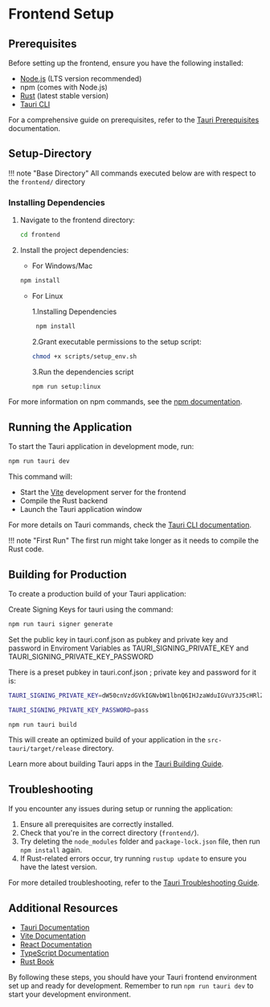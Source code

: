 # Frontend Setup

## Prerequisites

Before setting up the frontend, ensure you have the following installed:

- [Node.js](https://nodejs.org/) (LTS version recommended)
- npm (comes with Node.js)
- [Rust](https://www.rust-lang.org/tools/install) (latest stable version)
- [Tauri CLI](https://v2.tauri.app/start/prerequisites/)

For a comprehensive guide on prerequisites, refer to the [Tauri Prerequisites](https://v2.tauri.app/start/prerequisites/) documentation.

## Setup-Directory

!!! note "Base Directory"
All commands executed below are with respect to the `frontend/` directory

### Installing Dependencies

1. Navigate to the frontend directory:

   ```bash
   cd frontend
   ```

2. Install the project dependencies:

   - For Windows/Mac

   ```bash
   npm install
   ```

   - For Linux

     1.Installing Dependencies

     ```bash
      npm install
     ```

     2.Grant executable permissions to the setup script:

     ```bash
     chmod +x scripts/setup_env.sh
     ```

     3.Run the dependencies script

     ```bash
     npm run setup:linux
     ```

For more information on npm commands, see the [npm documentation](https://docs.npmjs.com/).

## Running the Application

To start the Tauri application in development mode, run:

```bash
npm run tauri dev
```

This command will:

- Start the [Vite](https://vitejs.dev/) development server for the frontend
- Compile the Rust backend
- Launch the Tauri application window

For more details on Tauri commands, check the [Tauri CLI documentation](https://tauri.app/v1/api/cli).

!!! note "First Run"
The first run might take longer as it needs to compile the Rust code.

## Building for Production

To create a production build of your Tauri application:

Create Signing Keys for tauri using the command:

```bash
npm run tauri signer generate
```

Set the public key in tauri.conf.json as pubkey and private key and password in Enviroment Variables as TAURI_SIGNING_PRIVATE_KEY and TAURI_SIGNING_PRIVATE_KEY_PASSWORD

There is a preset pubkey in tauri.conf.json ; private key and password for it is:

```bash
TAURI_SIGNING_PRIVATE_KEY=dW50cnVzdGVkIGNvbW1lbnQ6IHJzaWduIGVuY3J5cHRlZCBzZWNyZXQga2V5ClJXUlRZMEl5NlF2SjE3cWNXOVlQQ0JBTlNITEpOUVoyQ3ZuNTdOSkwyNE1NN2RmVWQ1a0FBQkFBQUFBQUFBQUFBQUlBQUFBQU9XOGpTSFNRd0Q4SjNSbm5Oc1E0OThIUGx6SS9lWXI3ZjJxN3BESEh1QTRiQXlkR2E5aG1oK1g0Tk5kcmFzc0IvZFZScEpubnptRkxlbDlUR2R1d1Y5OGRSYUVmUGoxNTFBcHpQZ1dSS2lHWklZVHNkV1Byd1VQSnZCdTZFWlVGOUFNVENBRlgweUU9Cg==
```

```bash
TAURI_SIGNING_PRIVATE_KEY_PASSWORD=pass
```

```bash
npm run tauri build
```

This will create an optimized build of your application in the `src-tauri/target/release` directory.

Learn more about building Tauri apps in the [Tauri Building Guide](https://tauri.app/v1/guides/building/).

## Troubleshooting

If you encounter any issues during setup or running the application:

1. Ensure all prerequisites are correctly installed.
2. Check that you're in the correct directory (`frontend/`).
3. Try deleting the `node_modules` folder and `package-lock.json` file, then run `npm install` again.
4. If Rust-related errors occur, try running `rustup update` to ensure you have the latest version.

For more detailed troubleshooting, refer to the [Tauri Troubleshooting Guide](https://tauri.app/v1/guides/debugging/debugging/).

## Additional Resources

- [Tauri Documentation](https://tauri.app/v1/guides/)
- [Vite Documentation](https://vitejs.dev/guide/)
- [React Documentation](https://reactjs.org/docs/getting-started.html)
- [TypeScript Documentation](https://www.typescriptlang.org/docs/)
- [Rust Book](https://doc.rust-lang.org/book/)

By following these steps, you should have your Tauri frontend environment set up and ready for development. Remember to run `npm run tauri dev` to start your development environment.
